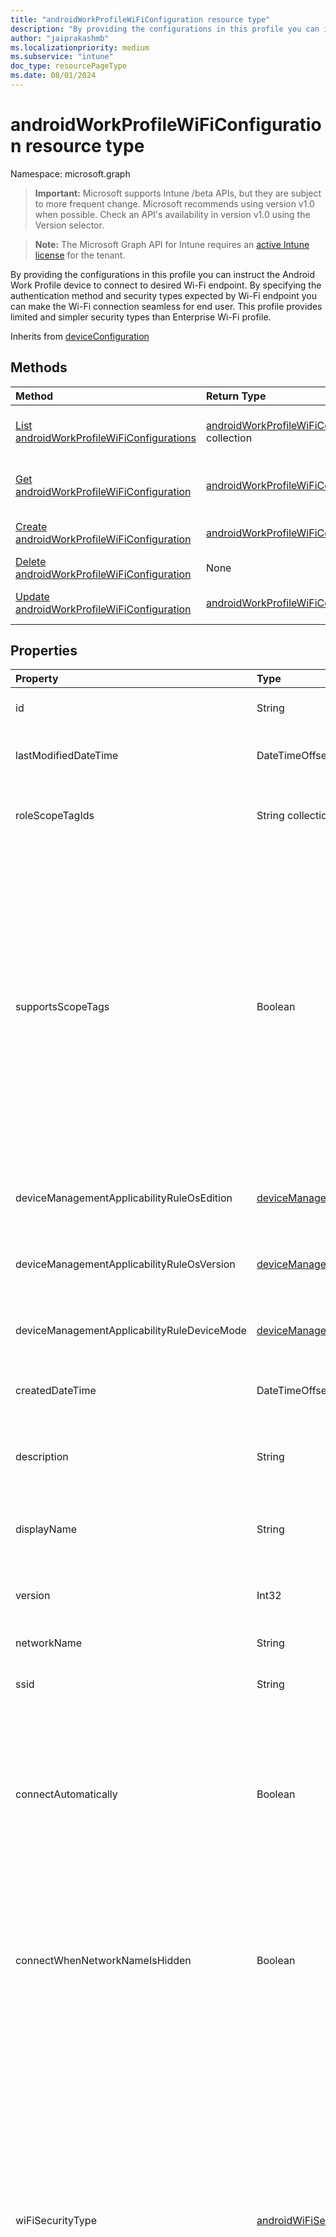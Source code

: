 ```yaml
---
title: "androidWorkProfileWiFiConfiguration resource type"
description: "By providing the configurations in this profile you can instruct the Android Work Profile device to connect to desired Wi-Fi endpoint. By specifying the authentication method and security types expected by Wi-Fi endpoint you can make the Wi-Fi connection seamless for end user. This profile provides limited and simpler security types than Enterprise Wi-Fi profile."
author: "jaiprakashmb"
ms.localizationpriority: medium
ms.subservice: "intune"
doc_type: resourcePageType
ms.date: 08/01/2024
---
```


# androidWorkProfileWiFiConfiguration resource type

Namespace: microsoft.graph

> **Important:** Microsoft supports Intune /beta APIs, but they are subject to more frequent change. Microsoft recommends using version v1.0 when possible. Check an API's availability in version v1.0 using the Version selector.

> **Note:** The Microsoft Graph API for Intune requires an [active Intune license](https://go.microsoft.com/fwlink/?linkid=839381) for the tenant.

By providing the configurations in this profile you can instruct the Android Work Profile device to connect to desired Wi-Fi endpoint. By specifying the authentication method and security types expected by Wi-Fi endpoint you can make the Wi-Fi connection seamless for end user. This profile provides limited and simpler security types than Enterprise Wi-Fi profile.


Inherits from [deviceConfiguration](../resources/intune-shared-deviceconfiguration.md)

## Methods
|Method|Return Type|Description|
|:---|:---|:---|
|[List androidWorkProfileWiFiConfigurations](../api/intune-deviceconfig-androidworkprofilewificonfiguration-list.md)|[androidWorkProfileWiFiConfiguration](../resources/intune-deviceconfig-androidworkprofilewificonfiguration.md) collection|List properties and relationships of the [androidWorkProfileWiFiConfiguration](../resources/intune-deviceconfig-androidworkprofilewificonfiguration.md) objects.|
|[Get androidWorkProfileWiFiConfiguration](../api/intune-deviceconfig-androidworkprofilewificonfiguration-get.md)|[androidWorkProfileWiFiConfiguration](../resources/intune-deviceconfig-androidworkprofilewificonfiguration.md)|Read properties and relationships of the [androidWorkProfileWiFiConfiguration](../resources/intune-deviceconfig-androidworkprofilewificonfiguration.md) object.|
|[Create androidWorkProfileWiFiConfiguration](../api/intune-deviceconfig-androidworkprofilewificonfiguration-create.md)|[androidWorkProfileWiFiConfiguration](../resources/intune-deviceconfig-androidworkprofilewificonfiguration.md)|Create a new [androidWorkProfileWiFiConfiguration](../resources/intune-deviceconfig-androidworkprofilewificonfiguration.md) object.|
|[Delete androidWorkProfileWiFiConfiguration](../api/intune-deviceconfig-androidworkprofilewificonfiguration-delete.md)|None|Deletes a [androidWorkProfileWiFiConfiguration](../resources/intune-deviceconfig-androidworkprofilewificonfiguration.md).|
|[Update androidWorkProfileWiFiConfiguration](../api/intune-deviceconfig-androidworkprofilewificonfiguration-update.md)|[androidWorkProfileWiFiConfiguration](../resources/intune-deviceconfig-androidworkprofilewificonfiguration.md)|Update the properties of a [androidWorkProfileWiFiConfiguration](../resources/intune-deviceconfig-androidworkprofilewificonfiguration.md) object.|

## Properties
|Property|Type|Description|
|:---|:---|:---|
|id|String|Key of the entity. Inherited from [deviceConfiguration](../resources/intune-shared-deviceconfiguration.md)|
|lastModifiedDateTime|DateTimeOffset|DateTime the object was last modified. Inherited from [deviceConfiguration](../resources/intune-shared-deviceconfiguration.md)|
|roleScopeTagIds|String collection|List of Scope Tags for this Entity instance. Inherited from [deviceConfiguration](../resources/intune-shared-deviceconfiguration.md)|
|supportsScopeTags|Boolean|Indicates whether or not the underlying Device Configuration supports the assignment of scope tags. Assigning to the ScopeTags property is not allowed when this value is false and entities will not be visible to scoped users. This occurs for Legacy policies created in Silverlight and can be resolved by deleting and recreating the policy in the Azure Portal. This property is read-only. Inherited from [deviceConfiguration](../resources/intune-shared-deviceconfiguration.md)|
|deviceManagementApplicabilityRuleOsEdition|[deviceManagementApplicabilityRuleOsEdition](../resources/intune-deviceconfig-devicemanagementapplicabilityruleosedition.md)|The OS edition applicability for this Policy. Inherited from [deviceConfiguration](../resources/intune-shared-deviceconfiguration.md)|
|deviceManagementApplicabilityRuleOsVersion|[deviceManagementApplicabilityRuleOsVersion](../resources/intune-deviceconfig-devicemanagementapplicabilityruleosversion.md)|The OS version applicability rule for this Policy. Inherited from [deviceConfiguration](../resources/intune-shared-deviceconfiguration.md)|
|deviceManagementApplicabilityRuleDeviceMode|[deviceManagementApplicabilityRuleDeviceMode](../resources/intune-deviceconfig-devicemanagementapplicabilityruledevicemode.md)|The device mode applicability rule for this Policy. Inherited from [deviceConfiguration](../resources/intune-shared-deviceconfiguration.md)|
|createdDateTime|DateTimeOffset|DateTime the object was created. Inherited from [deviceConfiguration](../resources/intune-shared-deviceconfiguration.md)|
|description|String|Admin provided description of the Device Configuration. Inherited from [deviceConfiguration](../resources/intune-shared-deviceconfiguration.md)|
|displayName|String|Admin provided name of the device configuration. Inherited from [deviceConfiguration](../resources/intune-shared-deviceconfiguration.md)|
|version|Int32|Version of the device configuration. Inherited from [deviceConfiguration](../resources/intune-shared-deviceconfiguration.md)|
|networkName|String|The name of the Wi-Fi network.|
|ssid|String|This is the name of the Wi-Fi network that is broadcast to all devices.|
|connectAutomatically|Boolean|When set to true, device will connect automatically to the Wi-Fi network when in range, skipping the user prompt. When false, user will need to connect manually through Settings on the Android device. Default value is false.|
|connectWhenNetworkNameIsHidden|Boolean|When set to true, this profile forces the device to connect to a network that doesn't broadcast its SSID to all devices. When false, device will not automatically connect to hidden networks. Default value is false.|
|wiFiSecurityType|[androidWiFiSecurityType](../resources/intune-deviceconfig-androidwifisecuritytype.md)|The possible security types for Android Wi-Fi profiles. Default value Open, indicates no authentication required for the network. The security protocols supported are WEP, WPA and WPA2. WpaEnterprise and Wpa2Enterprise options are available for Enterprise Wi-Fi profiles. Wep and WpaPersonal (supports WPA and WPA2) options are available for Basic Wi-Fi profiles. Possible values are: `open`, `wpaEnterprise`, `wpa2Enterprise`, `wep`, `wpaPersonal`, `unknownFutureValue`.|
|preSharedKey|String|Specify the pre-shared key for a WEP or WPA personal Wi-Fi network. Restrictions depend on the value set for wiFiSecurityType. If WEP type security is used, then preSharedKey must be a valid passphrase (5 or 13 characters) or a valid HEX key (10 or 26 hexidecimal characters). If WPA security type is used, then preSharedKey can be any string between 8 and 64 characters long.|
|preSharedKeyIsSet|Boolean|When set to true, indicates that the pre-shared key is configured. When set to false, indicates that pre-shared key is not configured (any values set for preSharedKey will be ignored). Default value is false.|
|proxySettings|[wiFiProxySetting](../resources/intune-deviceconfig-wifiproxysetting.md)|Proxy Type for this Wi-Fi connection. Possible values are: `none`, `manual`, `automatic`, `unknownFutureValue`.|
|proxyAutomaticConfigurationUrl|String|URL of the proxy server automatic configuration script when automatic configuration is selected. This URL is typically the location of PAC (Proxy Auto Configuration) file.|

## Relationships
|Relationship|Type|Description|
|:---|:---|:---|
|groupAssignments|[deviceConfigurationGroupAssignment](../resources/intune-deviceconfig-deviceconfigurationgroupassignment.md) collection|The list of group assignments for the device configuration profile. Inherited from [deviceConfiguration](../resources/intune-shared-deviceconfiguration.md)|
|assignments|[deviceConfigurationAssignment](../resources/intune-deviceconfig-deviceconfigurationassignment.md) collection|The list of assignments for the device configuration profile. Inherited from [deviceConfiguration](../resources/intune-shared-deviceconfiguration.md)|
|deviceStatuses|[deviceConfigurationDeviceStatus](../resources/intune-deviceconfig-deviceconfigurationdevicestatus.md) collection|Device configuration installation status by device. Inherited from [deviceConfiguration](../resources/intune-shared-deviceconfiguration.md)|
|userStatuses|[deviceConfigurationUserStatus](../resources/intune-deviceconfig-deviceconfigurationuserstatus.md) collection|Device configuration installation status by user. Inherited from [deviceConfiguration](../resources/intune-shared-deviceconfiguration.md)|
|deviceStatusOverview|[deviceConfigurationDeviceOverview](../resources/intune-deviceconfig-deviceconfigurationdeviceoverview.md)|Device Configuration devices status overview Inherited from [deviceConfiguration](../resources/intune-shared-deviceconfiguration.md)|
|userStatusOverview|[deviceConfigurationUserOverview](../resources/intune-deviceconfig-deviceconfigurationuseroverview.md)|Device Configuration users status overview Inherited from [deviceConfiguration](../resources/intune-shared-deviceconfiguration.md)|
|deviceSettingStateSummaries|[settingStateDeviceSummary](../resources/intune-deviceconfig-settingstatedevicesummary.md) collection|Device Configuration Setting State Device Summary Inherited from [deviceConfiguration](../resources/intune-shared-deviceconfiguration.md)|

## JSON Representation
Here is a JSON representation of the resource.
<!-- {
  "blockType": "resource",
  "keyProperty": "id",
  "@odata.type": "microsoft.graph.androidWorkProfileWiFiConfiguration"
}
-->
``` json
{
  "@odata.type": "#microsoft.graph.androidWorkProfileWiFiConfiguration",
  "id": "String (identifier)",
  "lastModifiedDateTime": "String (timestamp)",
  "roleScopeTagIds": [
    "String"
  ],
  "supportsScopeTags": true,
  "deviceManagementApplicabilityRuleOsEdition": {
    "@odata.type": "microsoft.graph.deviceManagementApplicabilityRuleOsEdition",
    "osEditionTypes": [
      "String"
    ],
    "name": "String",
    "ruleType": "String"
  },
  "deviceManagementApplicabilityRuleOsVersion": {
    "@odata.type": "microsoft.graph.deviceManagementApplicabilityRuleOsVersion",
    "minOSVersion": "String",
    "maxOSVersion": "String",
    "name": "String",
    "ruleType": "String"
  },
  "deviceManagementApplicabilityRuleDeviceMode": {
    "@odata.type": "microsoft.graph.deviceManagementApplicabilityRuleDeviceMode",
    "deviceMode": "String",
    "name": "String",
    "ruleType": "String"
  },
  "createdDateTime": "String (timestamp)",
  "description": "String",
  "displayName": "String",
  "version": 1024,
  "networkName": "String",
  "ssid": "String",
  "connectAutomatically": true,
  "connectWhenNetworkNameIsHidden": true,
  "wiFiSecurityType": "String",
  "preSharedKey": "String",
  "preSharedKeyIsSet": true,
  "proxySettings": "String",
  "proxyAutomaticConfigurationUrl": "String"
}
```